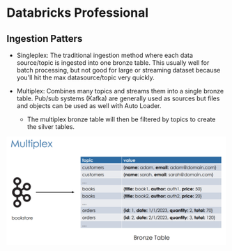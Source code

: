 # Databricks Professional

## Ingestion Patters

- Singleplex: The traditional ingestion method where each data source/topic is ingested into one bronze table. This usually well for batch processing, but not good for large or streaming dataset because you'll hit the max datasource/topic very quickly. 

- Multiplex: Combines many topics and streams them into a single bronze table. Pub/sub systems (Kafka) are generally used as sources but files and objects can be used as well with Auto Loader.
  - The multiplex bronze table will then be filtered by topics to create the silver tables.

![multiplex](../Images/databricks_images/multiplex.png)

